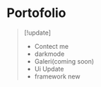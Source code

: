 # Portofolio


> [!update]
> - Contect me
> - darkmode
> - Galeri(coming soon)
> - Ui Update
> - framework new


